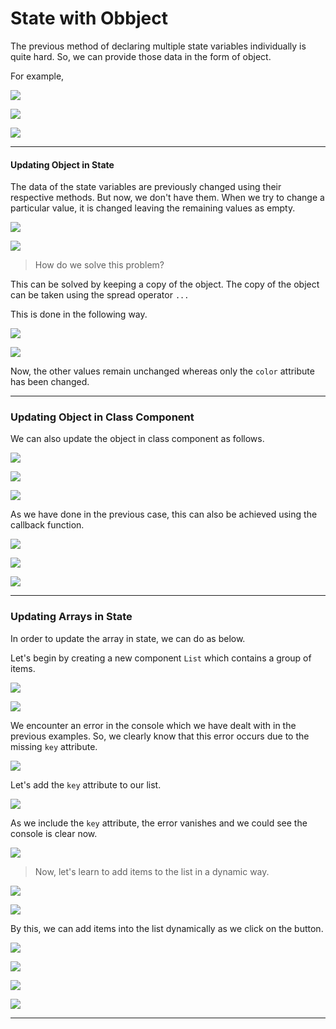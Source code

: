 # State with Obbject

The previous method of declaring multiple state variables individually is quite hard. So, we can provide those data in the form of object.

For example,

![](https://i.imgur.com/nhRuK1b.png)

![](https://i.imgur.com/kmjEs3j.png)

![](https://i.imgur.com/YGaEJV7.png)

***

#### Updating Object in State

The data of the state variables are previously changed using their respective methods. But now, we don't have them. When we try to change a particular value, it is changed leaving the remaining values as empty.

![](https://i.imgur.com/IgqPzTm.png)

![](https://i.imgur.com/hj0yKAC.png)

> How do we solve this problem?

This can be solved by keeping a copy of the object. The copy of the object can be taken using the spread operator `...`

This is done in the following way.

![](https://i.imgur.com/YT1g19z.png)

![](https://i.imgur.com/MAY8fgO.png)

Now, the other values remain unchanged whereas only the `color` attribute has been changed.

***

### Updating Object in Class Component

We can also update the object in class component as follows.

![](https://i.imgur.com/GSAMk6S.png)

![](https://i.imgur.com/NpjyQqa.png)

![](https://i.imgur.com/3pduIDQ.png)

As we have done in the previous case, this can also be achieved using the callback function.

![](https://i.imgur.com/zeXkFEs.png)

![](https://i.imgur.com/gu3RxgT.png)

![](https://i.imgur.com/mbMU7Bc.png)

***

### Updating Arrays in State

In order to update the array in state, we can do as below.

Let's begin by creating a new component `List` which contains a group of items.

![](https://i.imgur.com/7mUErZs.png)

![](https://i.imgur.com/mS9c7To.png)

We encounter an error in the console which we have dealt with in the previous examples. So, we clearly know that this error occurs due to the missing `key` attribute.

![](https://i.imgur.com/GK0RYDa.png)

Let's add the `key` attribute to our list.

![](https://i.imgur.com/E1nH3a7.png)

As we include the `key` attribute, the error vanishes and we could see the console is clear now.

![](https://i.imgur.com/Brv9YeB.png)

> Now, let's learn to add items to the list in a dynamic way.

![](https://i.imgur.com/TALUa7b.png)

![](https://i.imgur.com/d2QIxqM.png)

By this, we can add items into the list dynamically as we click on the button.

![](https://i.imgur.com/ejhSeia.png)

![](https://i.imgur.com/Nfj6E84.png)

![](https://i.imgur.com/vBxyQfy.png)

![](https://i.imgur.com/UZfTj8R.png)

***

